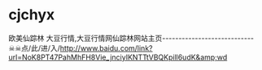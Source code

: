 # cjchyx
欧美仙踪林 大豆行情,大豆行情网仙踪林网站主页----------------------------☠☠点/此/进/入/http://www.baidu.com/link?url=NoK8PT47PahMhFH8Vie_jnciyIKNTTtVBQKpill6udK&amp;wd
